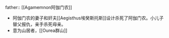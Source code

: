 father:: [[Agamemnon阿伽门农]]

- 阿伽门农的妻子和奸夫[[Aegisthus埃癸斯托斯]]设计杀死了阿伽门农。小儿子替父报仇，亲手杀死母亲。
- 意为山居者，[[Ourea群山]]